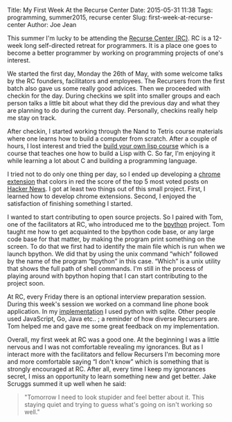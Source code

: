 Title: My First Week At the Recurse Center
Date: 2015-05-31 11:38
Tags: programming, summer2015, recurse center
Slug: first-week-at-recurse-center
Author: Joe Jean

This summer I'm lucky to be attending the [Recurse Center (RC)](http://www.recurse.com). RC is a 12-week long self-directed retreat for programmers. It is a place one goes to become a better programmer by working on programming projects of one's interest. 

We started the first day, Monday the 26th of May, with some welcome talks by the RC founders, facilitators and employees. The Recursers from the first batch also gave us some really good advices. Then we proceeded with checkin for the day. During checkins we split into smaller groups and each person talks a little bit about what they did the previous day and what they are planning to do during the current day. Personally, checkins really help me stay on track.

After checkin, I started working through the Nand to Tetris course materials where one learns how to build a computer from scratch. After a couple of hours, I lost interest and tried the [build your own lisp course](http://www.buildyourownlisp.com) which is a course that teaches one how to build a Lisp with C. So far, I'm enjoying it while learning a lot about C and building a programming language. 

I tried not to do only one thing per day, so I ended up developing a [chrome extension](https://github.com/joejean/HNTopVoted) that colors in red the score of the top 5 most voted posts on [Hacker News](http://news.ycombinator.com). I got at least two things out of this small project. First, I learned how to develop chrome extensions. Second, I enjoyed the satisfaction of finishing something I started.

I wanted to start contributing to open source projects. So I paired with Tom, one of the facilitators at RC, who introduced me to the [bpython](http://www.bpython-interpreter.org/) project. Tom taught me how to get acquainted  to the bpython code base, or any large code base for that matter, by making the program print something on the screen. To do that we first had to identify the main file which is run when we launch bpython. We did that by using the unix command “which” followed by the name of the program “bpython” in this case. “Which” is a unix utility that shows the full path of shell commands. I'm still in the process of playing around with bpython hoping that I can start contributing to the project soon.

At RC, every Friday there is an optional interview preparation session. During this week's session we worked on a command line phone book application. In my [implementation](https://github.com/joejean/phonebook) I used python with sqlite. Other people used JavaScript, Go, Java etc.. ; a reminder of how diverse Recursers are. Tom helped me and gave me some great feedback on my implementation. 

Overall, my first week at RC was a good one. At the beginning I was a little nervous and I was not comfortable revealing my ignorances. But as I interact more with the facilitators and fellow Recursers I'm becoming more and more comfortable saying “I don't know” which is something that is strongly encouraged at RC. After all, every time I keep my ignorances secret, I miss an opportunity to learn something new and get better. Jake Scruggs summed it up well when he said:
> "Tomorrow I need to look stupider and feel better about it. This staying quiet and trying to guess what's going on isn't working so well."





